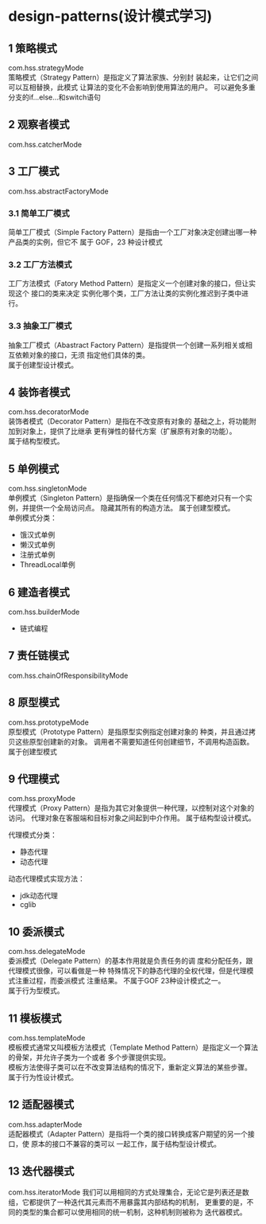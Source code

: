 # design-patterns(设计模式学习)
## 1 策略模式
com.hss.strategyMode  
策略模式（Strategy Pattern）是指定义了算法家族、分别封 装起来，让它们之间可以互相替换，此模式
让算法的变化不会影响到使用算法的用户。 
可以避免多重分支的if...else...和switch语句  

## 2 观察者模式
com.hss.catcherMode

## 3 工厂模式
com.hss.abstractFactoryMode

### 3.1 简单工厂模式
简单工厂模式（Simple Factory Pattern）是指由一个工厂对象决定创建出哪一种产品类的实例，但它不
属于 GOF，23 种设计模式

### 3.2 工厂方法模式
工厂方法模式（Fatory Method Pattern）是指定义一个创建对象的接口，但让实现这个 接口的类来决定
实例化哪个类，工厂方法让类的实例化推迟到子类中进行。

### 3.3 抽象工厂模式
抽象工厂模式（Abastract Factory Pattern）是指提供一个创建一系列相关或相互依赖对象的接口，无须
指定他们具体的类。  
属于创建型设计模式。

## 4 装饰者模式
com.hss.decoratorMode  
装饰者模式（Decorator Pattern）是指在不改变原有对象的 基础之上，将功能附加到对象上，提供了比继承
更有弹性的替代方案（扩展原有对象的功能）。  
属于结构型模式。

## 5 单例模式
com.hss.singletonMode  
单例模式（Singleton Pattern）是指确保一个类在任何情况下都绝对只有一个实例，并提供一个全局访问点。 
隐藏其所有的构造方法。
属于创建型模式。  
单例模式分类：
* 饿汉式单例
* 懒汉式单例 
* 注册式单例
* ThreadLocal单例

## 6 建造者模式
com.hss.builderMode  
* 链式编程

## 7 责任链模式
com.hss.chainOfResponsibilityMode

## 8 原型模式
com.hss.prototypeMode  
原型模式（Prototype Pattern）是指原型实例指定创建对象的 种类，并且通过拷贝这些原型创建新的对象。 
调用者不需要知道任何创建细节，不调用构造函数。 
属于创建型模式  

## 9 代理模式
com.hss.proxyMode  
代理模式（Proxy Pattern）是指为其它对象提供一种代理，以控制对这个对象的访问。
代理对象在客服端和目标对象之间起到中介作用。
属于结构型设计模式。

代理模式分类：
* 静态代理
* 动态代理  

动态代理模式实现方法：
* jdk动态代理
* cglib

## 10 委派模式
com.hss.delegateMode  
委派模式（Delegate Pattern）的基本作用就是负责任务的调 度和分配任务，跟代理模式很像，可以看做是一种
特殊情况下的静态代理的全权代理，但是代理模式注重过程，而委派模式 注重结果。 
不属于GOF 23种设计模式之一。   
属于行为型模式。  

## 11 模板模式
com.hss.templateMode  
模板模式通常又叫模板方法模式（Template Method Pattern）是指定义一个算法的骨架，并允许子类为一个或者
多个步骤提供实现。  
模板方法使得子类可以在不改变算法结构的情况下，重新定义算法的某些步骤。   
属于行为性设计模式。  

## 12 适配器模式
com.hss.adapterMode  
适配器模式（Adapter Pattern）是指将一个类的接口转换成客户期望的另一个接口，使 原本的接口不兼容的类可以
一起工作，属于结构型设计模式。

## 13 迭代器模式
com.hss.iteratorMode
我们可以用相同的方式处理集合，无论它是列表还是数组，它都提供了一种迭代其元素而不用暴露其内部结构的机制，
更重要的是，不同的类型的集合都可以使用相同的统一机制，这种机制则被称为 迭代器模式。